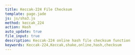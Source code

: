 ```yaml
---
title: Keccak-224 File Checksum
template: page.jade
js: js/sha3.js
method: keccak_224
action: Hash
auto_update: true
file_input: true
description: Keccak-224 online hash file checksum function
keywords: Keccak-224,Keccak,shake,online,hash,checksum
---
```

